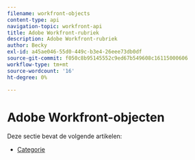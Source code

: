 ```yaml
---
filename: workfront-objects
content-type: api
navigation-topic: workfront-api
title: Adobe Workfront-rubriek
description: Adobe Workfront-rubriek
author: Becky
exl-id: a45ae046-55d0-449c-b3e4-26eee73db0df
source-git-commit: f050c8b95145552c9ed67b549608c16115000606
workflow-type: tm+mt
source-wordcount: '16'
ht-degree: 0%

---
```



# Adobe Workfront-objecten

Deze sectie bevat de volgende artikelen:

* [Categorie](../../wf-api/wf-objects/category.md)
